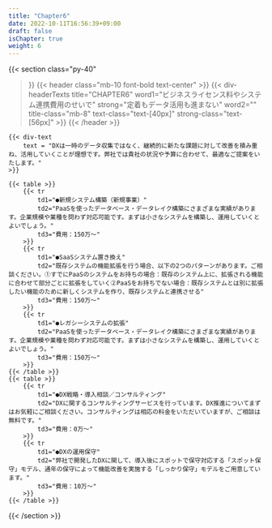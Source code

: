 ```yaml
---
title: "Chapter6"
date: 2022-10-11T16:56:39+09:00
draft: false
isChapter: true
weight: 6
---
```


{{< section
    class="py-40"
>}}
    {{< header
        class="mb-10 font-bold text-center"
    >}}
            {{< div-headerTexts
            title="CHAPTER6"
            word1="ビジネスライセンス料やシステム連携費用のせいで"
            strong="定着もデータ活用も進まない"
            word2=""
            title-class="mb-8"
            text-class="text-[40px]"
            strong-class="text-[56px]"
        >}}
    {{< /header >}}

    {{< div-text
        text = "DXは一時のデータ収集ではなく、継続的に新たな課題に対して改善を積み重ね、活用していくことが理想です。弊社では貴社の状況や予算に合わせて、最適なご提案をいたします。"
    >}} 

    {{< table >}}
        {{< tr 
            td1="●新規システム構築（新規事業）"
            td2="PaaSを使ったデータベース・データレイク構築にさまざまな実績があります。企業規模や業種を問わず対応可能です。まずは小さなシステムを構築し、運用していくとよいでしょう。" 
            td3="費用：150万〜"
        >}}
        {{< tr 
            td1="●SaaSシステム置き換え"
            td2="既存システムの機能拡張を行う場合、以下の2つのパターンがあります。ご相談ください。①すでにPaaSのシステムをお持ちの場合：既存のシステム上に、拡張される機能に合わせて部分ごとに拡張をしていく②PaaSをお持ちでない場合：既存システムとは別に拡張したい機能のために新しくシステムを作り、既存システムと連携させる" 
            td3="費用：150万〜"
        >}}
        {{< tr 
            td1="●レガシーシステムの拡張"
            td2="PaaSを使ったデータベース・データレイク構築にさまざまな実績があります。企業規模や業種を問わず対応可能です。まずは小さなシステムを構築し、運用していくとよいでしょう。" 
            td3="費用：150万〜"
        >}}
    {{< /table >}}
    {{< table >}}
        {{< tr 
            td1="●DX戦略・導入相談／コンサルティング"
            td2="DXに関するコンサルティングサービスを行っています。DX推進についてまずはお気軽にご相談ください。コンサルティングは相応の料金をいただいていますが、ご相談は無料です。" 
            td3="費用：0万〜"
        >}}
        {{< tr 
            td1="●DXの運用保守"
            td2="弊社で開発したDXに関して、導入後にスポットで保守対応する「スポット保守」モデル、通年の保守によって機能改善を実施する「しっかり保守」モデルをご用意しています。" 
            td3="費用：10万〜"
        >}}
    {{< /table >}}
{{< /section >}}
